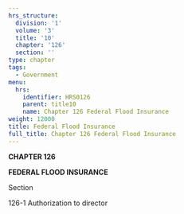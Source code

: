 ```yaml
---
hrs_structure:
  division: '1'
  volume: '3'
  title: '10'
  chapter: '126'
  section: ''
type: chapter
tags:
  - Government
menu:
  hrs:
    identifier: HRS0126
    parent: title10
    name: Chapter 126 Federal Flood Insurance
weight: 12000
title: Federal Flood Insurance
full_title: Chapter 126 Federal Flood Insurance
---
```

**CHAPTER 126**

**FEDERAL FLOOD INSURANCE**

Section

126-1 Authorization to director